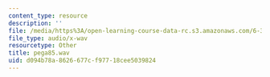 ```yaml
---
content_type: resource
description: ''
file: /media/https%3A/open-learning-course-data-rc.s3.amazonaws.com/6-341-discrete-time-signal-processing-fall-2005/d094b78a8626677cf97718cee5039824_pega85.wav
file_type: audio/x-wav
resourcetype: Other
title: pega85.wav
uid: d094b78a-8626-677c-f977-18cee5039824
---
```

